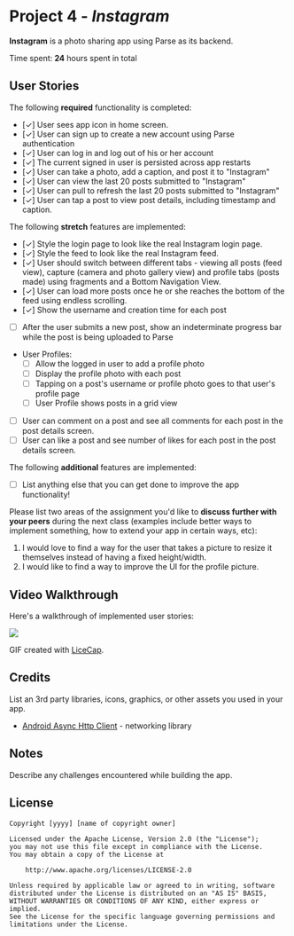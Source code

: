 # Project 4 - *Instagram*

**Instagram** is a photo sharing app using Parse as its backend.

Time spent: **24** hours spent in total

## User Stories

The following **required** functionality is completed:

- [✓] User sees app icon in home screen.
- [✓] User can sign up to create a new account using Parse authentication
- [✓] User can log in and log out of his or her account
- [✓] The current signed in user is persisted across app restarts
- [✓] User can take a photo, add a caption, and post it to "Instagram"
- [✓] User can view the last 20 posts submitted to "Instagram"
- [✓] User can pull to refresh the last 20 posts submitted to "Instagram"
- [✓] User can tap a post to view post details, including timestamp and caption.

The following **stretch** features are implemented:

- [✓] Style the login page to look like the real Instagram login page.
- [✓] Style the feed to look like the real Instagram feed.
- [✓] User should switch between different tabs - viewing all posts (feed view), capture (camera and photo gallery view) and profile tabs (posts made) using fragments and a Bottom Navigation View.
- [✓] User can load more posts once he or she reaches the bottom of the feed using endless scrolling.
- [✓] Show the username and creation time for each post
- [ ] After the user submits a new post, show an indeterminate progress bar while the post is being uploaded to Parse
- User Profiles:
  - [ ] Allow the logged in user to add a profile photo
  - [ ] Display the profile photo with each post
  - [ ] Tapping on a post's username or profile photo goes to that user's profile page
  - [ ] User Profile shows posts in a grid view
- [ ] User can comment on a post and see all comments for each post in the post details screen.
- [ ] User can like a post and see number of likes for each post in the post details screen.

The following **additional** features are implemented:

- [ ] List anything else that you can get done to improve the app functionality!

Please list two areas of the assignment you'd like to **discuss further with your peers** during the next class (examples include better ways to implement something, how to extend your app in certain ways, etc):

1. I would love to find a way for the user that takes a picture to resize it themselves instead of having a fixed height/width.
2. I would like to find a way to improve the UI for the profile picture.

## Video Walkthrough

Here's a walkthrough of implemented user stories:

![](https://github.com/CoderAbdiaziz/Parcelgram/blob/master/InstagramVid.gif)

GIF created with [LiceCap](http://www.cockos.com/licecap/).

## Credits

List an 3rd party libraries, icons, graphics, or other assets you used in your app.

- [Android Async Http Client](http://loopj.com/android-async-http/) - networking library


## Notes

Describe any challenges encountered while building the app.

## License

    Copyright [yyyy] [name of copyright owner]

    Licensed under the Apache License, Version 2.0 (the "License");
    you may not use this file except in compliance with the License.
    You may obtain a copy of the License at

        http://www.apache.org/licenses/LICENSE-2.0

    Unless required by applicable law or agreed to in writing, software
    distributed under the License is distributed on an "AS IS" BASIS,
    WITHOUT WARRANTIES OR CONDITIONS OF ANY KIND, either express or implied.
    See the License for the specific language governing permissions and
    limitations under the License.
